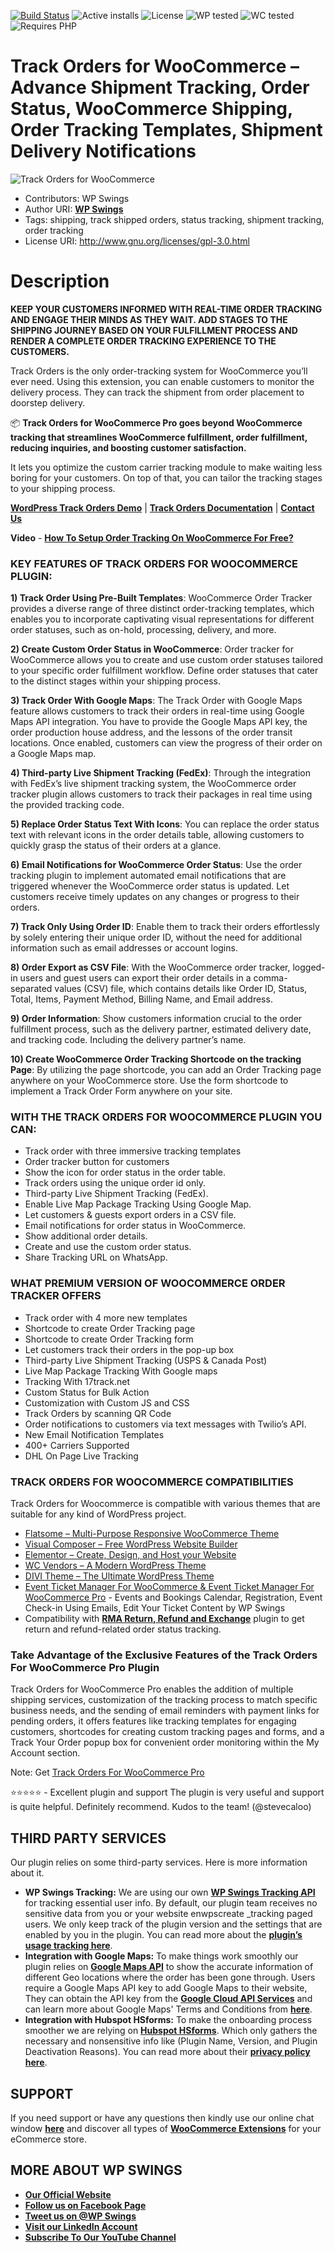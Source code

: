 [![Build Status](https://img.shields.io/badge/build-passing-brightgreen)](https://travis-ci.org/twbs/bootstrap) ![Active installs](https://img.shields.io/badge/Active-500%2B-brightgreen) ![License](https://img.shields.io/badge/License-GPLv3%20or%20later-yellowgreen) ![WP tested](https://img.shields.io/badge/WP%20tested-6.8.2-brightgreen) ![WC tested](https://img.shields.io/badge/WC%20tested-10.0.4-brightgreen) ![Requires PHP](https://img.shields.io/badge/Requires%20PHP-7.2.0-blue)

# Track Orders for WooCommerce – Advance Shipment Tracking, Order Status, WooCommerce Shipping, Order Tracking Templates, Shipment Delivery Notifications

![Track Orders for WooCommerce](https://ps.w.org/track-orders-for-woocommerce/assets/banner-772x250.jpeg?rev=3284856)
* Contributors: WP Swings
* Author URI: [**WP Swings**](https://wpswings.com/?utm_source=wpswings-official&utm_medium=ot-github-page&utm_campaign=wpswings-official)
* Tags: shipping, track shipped orders, status tracking, shipment tracking, order tracking
* License URI: http://www.gnu.org/licenses/gpl-3.0.html

# Description

**KEEP YOUR CUSTOMERS INFORMED WITH REAL-TIME ORDER TRACKING AND ENGAGE THEIR MINDS AS THEY WAIT. ADD STAGES TO THE SHIPPING JOURNEY BASED ON YOUR FULFILLMENT PROCESS AND RENDER A COMPLETE ORDER TRACKING EXPERIENCE TO THE CUSTOMERS.**

Track Orders is the only order-tracking system for WooCommerce you’ll ever need. Using this extension, you can enable customers to monitor the delivery process. They can track the shipment from order placement to doorstep delivery.

📦 **Track Orders for WooCommerce Pro goes beyond WooCommerce tracking that streamlines WooCommerce fulfillment, order fulfillment, reducing inquiries, and boosting customer satisfaction.**

It lets you optimize the custom carrier tracking module to make waiting less boring for your customers. On top of that, you can tailor the tracking stages to your shipping process.

[**WordPress Track Orders Demo**](https://demo.wpswings.com/track-orders-for-woocommerce-pro/?utm_source=ot-github&utm_medium=referral&utm_campaign=ot-frontend-demo) | [**Track Orders Documentation**](https://https://docs.wpswings.com/track-orders-for-woocommerce/?utm_source=ot-github&utm_medium=referral&utm_campaign=ot-doc) | [**Contact Us**](https://wpswings.com/contact-us/?utm_source=ot-github&utm_medium=referral&utm_campaign=contactus)

**Video** - [**How To Setup Order Tracking On WooCommerce For Free?**](https://youtu.be/tQ5tJTjDJTE?si=yiAB_n5WpevrmzqH)

### KEY FEATURES OF TRACK ORDERS FOR WOOCOMMERCE PLUGIN:

**1) Track Order Using Pre-Built Templates**: WooCommerce Order Tracker provides a diverse range of three distinct order-tracking templates, which enables you to incorporate captivating visual representations for different order statuses, such as on-hold, processing, delivery, and more.

**2) Create Custom Order Status in WooCommerce**:
Order tracker for WooCommerce allows you to create and use custom order statuses tailored to your specific order fulfillment workflow. Define order statuses that cater to the distinct stages within your shipping process.

**3) Track Order With Google Maps**:
The Track Order with Google Maps feature allows customers to track their orders in real-time using Google Maps API integration. You have to provide the Google Maps API key, the order production house address, and the lessons of the order transit locations. Once enabled, customers can view the progress of their order on a Google Maps map.

**4) Third-party Live Shipment Tracking (FedEx)**:
Through the integration with FedEx’s live shipment tracking system, the WooCommerce order tracker plugin allows customers to track their packages in real time using the provided tracking code.

**5) Replace Order Status Text With Icons**:
You can replace the order status text with relevant icons in the order details table, allowing customers to quickly grasp the status of their orders at a glance.

**6) Email Notifications for WooCommerce Order Status**:
Use the order tracking plugin to implement automated email notifications that are triggered whenever the WooCommerce order status is updated. Let customers receive timely updates on any changes or progress to their orders.

**7) Track Only Using Order ID**:
Enable them to track their orders effortlessly by solely entering their unique order ID, without the need for additional information such as email addresses or account logins.

**8) Order Export as CSV File**:
With the WooCommerce order tracker, logged-in users and guest users can export their order details in a comma-separated values (CSV) file, which contains details like Order ID, Status, Total, Items, Payment Method, Billing Name, and Email address.

**9) Order Information**:
Show customers information crucial to the order fulfillment process, such as the delivery partner, estimated delivery date, and tracking code. Including the delivery partner’s name.

**10) Create WooCommerce Order Tracking Shortcode on the tracking Page**:
By utilizing the page shortcode, you can add an Order Tracking page anywhere on your WooCommerce store. Use the form shortcode to implement a Track Order Form anywhere on your site.

### WITH THE TRACK ORDERS FOR WOOCOMMERCE PLUGIN YOU CAN:
  

- Track order with three immersive tracking templates
- Order tracker button for customers
- Show the icon for order status in the order table.
- Track orders using the unique order id only.
- Third-party Live Shipment Tracking (FedEx).
- Enable Live Map Package Tracking Using Google Map.
- Let customers & guests export orders in a CSV file.
- Email notifications for order status in WooCommerce.
- Show additional order details.
- Create and use the custom order status.
- Share Tracking URL on WhatsApp.

### WHAT PREMIUM VERSION OF WOOCOMMERCE ORDER TRACKER OFFERS

- Track order with 4 more new templates
- Shortcode to create Order Tracking page
- Shortcode to create Order Tracking form
- Let customers track their orders in the pop-up box
- Third-party Live Shipment Tracking (USPS & Canada Post)
- Live Map Package Tracking With Google maps
- Tracking With 17track.net
- Custom Status for Bulk Action
- Customization with Custom JS and CSS
- Track Orders by scanning QR Code
- Order notifications to customers via text messages with Twilio’s API.
- New Email Notification Templates
- 400+ Carriers Supported 
- DHL On Page Live Tracking

### TRACK ORDERS FOR WOOCOMMERCE COMPATIBILITIES


Track Orders for Woocommerce is compatible with various themes that are suitable for any kind of WordPress project.

- [Flatsome – Multi-Purpose Responsive WooCommerce Theme](https://flatsome.info/)
- [Visual Composer – Free WordPress Website Builder](https://visualcomposer.com/)
- [Elementor – Create, Design, and Host your Website](https://elementor.com/)
- [WC Vendors – A Modern WordPress Theme](https://www.wcvendors.com/themes/)
- [DIVI Theme – The Ultimate WordPress Theme](https://www.elegantthemes.com/gallery/divi/)
- [Event Ticket Manager For WooCommerce & Event Ticket Manager For WooCommerce Pro](https://wordpress.org/plugins/event-tickets-manager-for-woocommerce/) - Events and Bookings Calendar, Registration, Event Check-in Using Emails, Edit Your Ticket Content by WP Swings
- Compatibility with [**RMA Return, Refund and Exchange**](https://wordpress.org/plugins/woo-refund-and-exchange-lite/) plugin to get return and refund-related order status tracking.


### Take Advantage of the Exclusive Features of the Track Orders For WooCommerce Pro Plugin

Track Orders for WooCommerce Pro enables the addition of multiple shipping services, customization of the tracking process to match specific business needs, and the sending of email reminders with payment links for pending orders, it offers features like tracking templates for engaging customers, shortcodes for creating custom tracking pages and forms, and a Track Your Order popup box for convenient order monitoring within the My Account section.

Note: Get [Track Orders For WooCommerce Pro](https://wpswings.com/product/track-orders-for-woocommerce-pro/?utm_source=ot-github&utm_medium=referral&utm_campaign=ot-pro)

⭐⭐⭐⭐⭐ - Excellent plugin and support
The plugin is very useful and support is quite helpful. Definitely recommend. Kudos to the team!  (@stevecaloo) 

## THIRD PARTY SERVICES

Our plugin relies on some third-party services. Here is more information about it.

* **WP Swings Tracking:** We are using our own [**WP Swings Tracking API**](https://tracking.wpswings.com/) for tracking essential user info. By default, our plugin team receives no sensitive data from you or your website enwpscreate _tracking paged users. We only keep track of the plugin version and the settings that are enabled by you in the plugin. You can read more about the [**plugin’s usage tracking here**](https://wpswings.com/plugin-usage-tracking).
* **Integration with Google Maps:** To make things work smoothly our plugin relies on [**Google Maps API**](https://maps.googleapis.com) to show the accurate information of different Geo locations where the order has been gone through. Users require a Google Maps API key to add Google Maps to their website, They can obtain the API key from the [**Google Cloud API Services**](https://console.cloud.google.com/apis/library) and can learn more about Google Maps' Terms and Conditions from [**here**](https://www.google.com/help/terms_maps/).
* **Integration with Hubspot HSforms:** To make the onboarding process smoother we are relying on [**Hubspot HSforms**](https://developers.hubspot.com/docs/cms/building-blocks/forms). Which only gathers the necessary and nonsensitive info like (Plugin Name, Version, and Plugin Deactivation Reasons). You can read more about their [**privacy policy here**](https://legal.hubspot.com/legal-stuff).

## SUPPORT

If you need support or have any questions then kindly use our online chat window [**here**](https://wpswings.com/?utm_source=ot-github&utm_medium=referral&utm_campaign=ot-support) and discover all types of [**WooCommerce Extensions**](https://wpswings.com/woocommerce-plugins/?utm_source=ot-github&utm_medium=referral&utm_campaign=wpswings-plugins) for your eCommerce store.
## MORE ABOUT WP SWINGS

* [**Our Official Website**](https://wpswings.com/?utm_source=ot-github&utm_medium=referral&utm_campaign=wpswings-official)
* [**Follow us on Facebook Page**](https://www.facebook.com/wpswings)
* [**Tweet us on @WP Swings**](https://twitter.com/wpswings)
* [**Visit our LinkedIn Account**](https://www.linkedin.com/company/77072505/admin/)
* [**Subscribe To Our YouTube Channel**](https://www.youtube.com/channel/UC7nYNf0JETOwW3GOD_EW2Ag)
